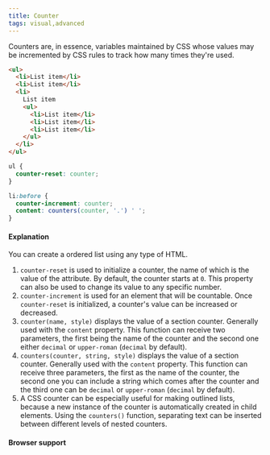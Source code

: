 ```yaml
---
title: Counter
tags: visual,advanced
---
```


Counters are, in essence, variables maintained by CSS whose values may be incremented by CSS rules to track how many times they're used.

```html
<ul>
  <li>List item</li>
  <li>List item</li>
  <li>
    List item
    <ul>
      <li>List item</li>
      <li>List item</li>
      <li>List item</li>
    </ul>
  </li>
</ul>
```

```css
ul {
  counter-reset: counter;
}

li:before {
  counter-increment: counter;
  content: counters(counter, '.') ' ';
}
```

#### Explanation

You can create a ordered list using any type of HTML.

1. `counter-reset` is used to initialize a counter, the name of which is the value of the attribute. By default, the counter starts at `0`. This property can also be used to change its value to any specific number.
2. `counter-increment` is used for an element that will be countable. Once `counter-reset` is initialized, a counter's value can be increased or decreased.
3. `counter(name, style)` displays the value of a section counter. Generally used with the `content` property. This function can receive two parameters, the first being the name of the counter and the second one either `decimal` or `upper-roman` (`decimal` by default).
4. `counters(counter, string, style)` displays the value of a section counter. Generally used with the `content` property. This function can receive three parameters, the first as the name of the counter, the second one you can include a string which comes after the counter and the third one can be `decimal` or `upper-roman` (`decimal` by default).
5. A CSS counter can be especially useful for making outlined lists, because a new instance of the counter is automatically created in child elements. Using the `counters()` function, separating text can be inserted between different levels of nested counters.

#### Browser support
